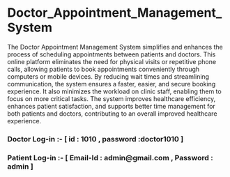 # Doctor_Appointment_Management_System
 
The Doctor Appointment Management System simplifies and enhances the process of scheduling appointments between patients and doctors. This online platform eliminates the need for physical visits or repetitive phone calls, allowing patients to book appointments conveniently through computers or mobile devices. By reducing wait times and streamlining communication, the system ensures a faster, easier, and secure booking experience. It also minimizes the workload on clinic staff, enabling them to focus on more critical tasks. The system improves healthcare efficiency, enhances patient satisfaction, and supports better time management for both patients and doctors, contributing to an overall improved healthcare experience.
<h3>Doctor Log-in :- [ id : 1010 , password :doctor1010 ]</h3>
<h3>Patient Log-in :- [ Email-Id : admin@gmail.com , Password : admin ]</h3>
